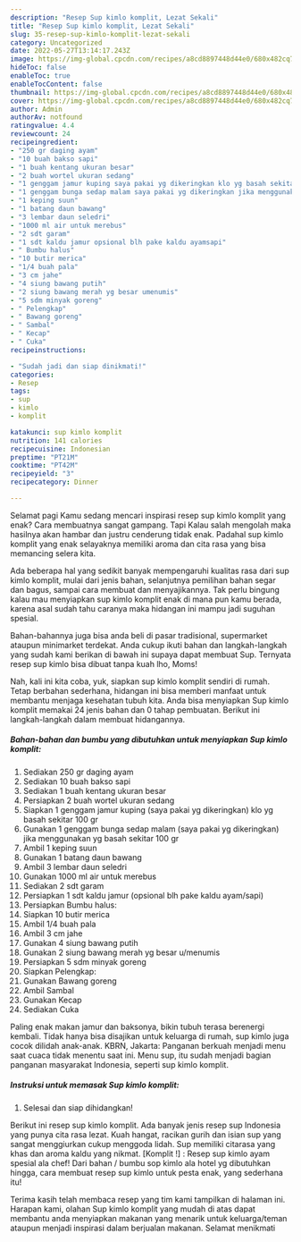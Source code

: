 ```yaml
---
description: "Resep Sup kimlo komplit, Lezat Sekali"
title: "Resep Sup kimlo komplit, Lezat Sekali"
slug: 35-resep-sup-kimlo-komplit-lezat-sekali
category: Uncategorized
date: 2022-05-27T13:14:17.243Z
image: https://img-global.cpcdn.com/recipes/a8cd8897448d44e0/680x482cq70/sup-kimlo-komplit-foto-resep-utama.jpg
hideToc: false
enableToc: true
enableTocContent: false
thumbnail: https://img-global.cpcdn.com/recipes/a8cd8897448d44e0/680x482cq70/sup-kimlo-komplit-foto-resep-utama.jpg
cover: https://img-global.cpcdn.com/recipes/a8cd8897448d44e0/680x482cq70/sup-kimlo-komplit-foto-resep-utama.jpg
author: Admin
authorAv: notfound
ratingvalue: 4.4
reviewcount: 24
recipeingredient:
- "250 gr daging ayam"
- "10 buah bakso sapi"
- "1 buah kentang ukuran besar"
- "2 buah wortel ukuran sedang"
- "1 genggam jamur kuping saya pakai yg dikeringkan klo yg basah sekitar 100 gr"
- "1 genggam bunga sedap malam saya pakai yg dikeringkan jika menggunakan yg basah sekitar 100 gr"
- "1 keping suun"
- "1 batang daun bawang"
- "3 lembar daun seledri"
- "1000 ml air untuk merebus"
- "2 sdt garam"
- "1 sdt kaldu jamur opsional blh pake kaldu ayamsapi"
- " Bumbu halus"
- "10 butir merica"
- "1/4 buah pala"
- "3 cm jahe"
- "4 siung bawang putih"
- "2 siung bawang merah yg besar umenumis"
- "5 sdm minyak goreng"
- " Pelengkap"
- " Bawang goreng"
- " Sambal"
- " Kecap"
- " Cuka"
recipeinstructions:

- "Sudah jadi dan siap dinikmati!"
categories:
- Resep
tags:
- sup
- kimlo
- komplit

katakunci: sup kimlo komplit 
nutrition: 141 calories
recipecuisine: Indonesian
preptime: "PT21M"
cooktime: "PT42M"
recipeyield: "3"
recipecategory: Dinner

---
```



Selamat pagi Kamu sedang mencari inspirasi resep sup kimlo komplit yang enak? Cara membuatnya sangat gampang. Tapi Kalau salah mengolah maka hasilnya akan hambar dan justru cenderung tidak enak. Padahal sup kimlo komplit yang enak selayaknya memiliki aroma dan cita rasa yang bisa memancing selera kita.


Ada beberapa hal yang sedikit banyak mempengaruhi kualitas rasa dari sup kimlo komplit, mulai dari jenis bahan, selanjutnya pemilihan bahan segar dan bagus, sampai cara membuat dan menyajikannya. Tak perlu bingung kalau mau menyiapkan sup kimlo komplit enak di mana pun kamu berada, karena asal sudah tahu caranya maka hidangan ini mampu jadi suguhan spesial.

Bahan-bahannya juga bisa anda beli di pasar tradisional, supermarket ataupun minimarket terdekat. Anda cukup ikuti bahan dan langkah-langkah yang sudah kami berikan di bawah ini supaya dapat membuat Sup. Ternyata resep sup kimlo bisa dibuat tanpa kuah lho, Moms!


Nah, kali ini kita coba, yuk, siapkan sup kimlo komplit sendiri di rumah. Tetap berbahan sederhana, hidangan ini bisa memberi manfaat untuk membantu menjaga kesehatan tubuh kita. Anda bisa menyiapkan Sup kimlo komplit memakai 24 jenis bahan dan 0 tahap pembuatan. Berikut ini langkah-langkah dalam membuat hidangannya.

<!--inarticleads1-->

##### Bahan-bahan dan bumbu yang dibutuhkan untuk menyiapkan Sup kimlo komplit:

1. Sediakan 250 gr daging ayam
1. Sediakan 10 buah bakso sapi
1. Sediakan 1 buah kentang ukuran besar
1. Persiapkan 2 buah wortel ukuran sedang
1. Siapkan 1 genggam jamur kuping (saya pakai yg dikeringkan) klo yg basah sekitar 100 gr
1. Gunakan 1 genggam bunga sedap malam (saya pakai yg dikeringkan) jika menggunakan yg basah sekitar 100 gr
1. Ambil 1 keping suun
1. Gunakan 1 batang daun bawang
1. Ambil 3 lembar daun seledri
1. Gunakan 1000 ml air untuk merebus
1. Sediakan 2 sdt garam
1. Persiapkan 1 sdt kaldu jamur (opsional blh pake kaldu ayam/sapi)
1. Persiapkan  Bumbu halus:
1. Siapkan 10 butir merica
1. Ambil 1/4 buah pala
1. Ambil 3 cm jahe
1. Gunakan 4 siung bawang putih
1. Gunakan 2 siung bawang merah yg besar u/menumis
1. Persiapkan 5 sdm minyak goreng
1. Siapkan  Pelengkap:
1. Gunakan  Bawang goreng
1. Ambil  Sambal
1. Gunakan  Kecap
1. Sediakan  Cuka


Paling enak makan jamur dan baksonya, bikin tubuh terasa berenergi kembali. Tidak hanya bisa disajikan untuk keluarga di rumah, sup kimlo juga cocok dilidah anak-anak. KBRN, Jakarta: Panganan berkuah menjadi menu saat cuaca tidak menentu saat ini. Menu sup, itu sudah menjadi bagian panganan masyarakat Indonesia, seperti sup kimlo komplit. 

<!--inarticleads2-->

##### Instruksi untuk memasak Sup kimlo komplit:


1. Selesai dan siap dihidangkan!

Berikut ini resep sup kimlo komplit. Ada banyak jenis resep sup Indonesia yang punya cita rasa lezat. Kuah hangat, racikan gurih dan isian sup yang sangat menggiurkan cukup menggoda lidah. Sup memiliki citarasa yang khas dan aroma kaldu yang nikmat. [Komplit !] : Resep sup kimlo ayam spesial ala chef! Dari bahan / bumbu sop kimlo ala hotel yg dibutuhkan hingga, cara membuat resep sup kimlo untuk pesta enak, yang sederhana itu! 

Terima kasih telah membaca resep yang tim kami tampilkan di halaman ini. Harapan kami, olahan Sup kimlo komplit yang mudah di atas dapat membantu anda menyiapkan makanan yang menarik untuk keluarga/teman ataupun menjadi inspirasi dalam berjualan makanan. Selamat menikmati
